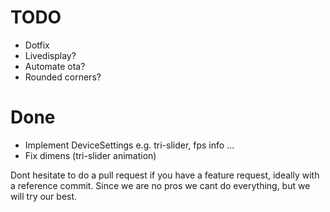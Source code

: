 # TODO

* Dotfix
* Livedisplay?
* Automate ota?
* Rounded corners?

# Done

* Implement DeviceSettings e.g. tri-slider, fps info ...
* Fix dimens (tri-slider animation)

Dont hesitate to do a pull request if you have a feature request, ideally with a reference commit. Since we are no pros we cant do everything, but we will try our best.
